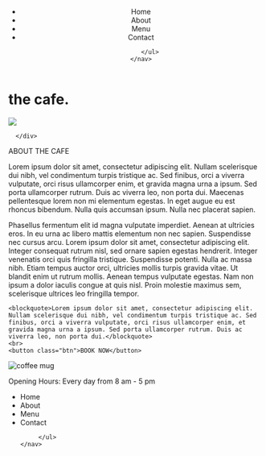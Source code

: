 
<html lang="en">

<head>
  <meta charset="UTF-8">
  <meta name="viewport" content="width=device-width, initial-scale=1.0">
  <meta http-equiv="X-UA-Compatible" content="ie=edge">
  <link rel="stylesheet" href="Homework2 stylesheet.css" type="text/css">
</head>

<header>
    <nav class="nav">
        <ul>
            <li class="list">Home</li>
            <li class="list">About</li>
            <li class="list">Menu</li>
            <li class="list">Contact</li>

         </ul>
    </nav>

</header>

<main>
    <div class="bannerContainer">
        <h1>the cafe.</h1>
        <img class="bannerImage" src="https://images.pexels.com/photos/4349918/pexels-photo-4349918.jpeg?auto=compress&cs=tinysrgb&dpr=2&h=750&w=1260">
      
      </div>
  
<div>
    <p class="aboutHeading">ABOUT THE CAFE</p>
</div>


<div class="paragraph">
    <p>Lorem ipsum dolor sit amet, consectetur adipiscing elit. Nullam scelerisque dui nibh, vel condimentum turpis tristique ac. Sed finibus, orci a viverra vulputate, orci risus ullamcorper enim, et gravida magna urna a ipsum. Sed porta ullamcorper rutrum. Duis ac viverra leo, non porta dui. Maecenas pellentesque lorem non mi elementum egestas. In eget augue eu est rhoncus bibendum. Nulla quis accumsan ipsum. Nulla nec placerat sapien.</p>
    <p>Phasellus fermentum elit id magna vulputate imperdiet. Aenean at ultricies eros. In eu urna ac libero mattis elementum non nec sapien. Suspendisse nec cursus arcu. Lorem ipsum dolor sit amet, consectetur adipiscing elit. Integer consequat rutrum nisl, sed ornare sapien egestas hendrerit. Integer venenatis orci quis fringilla tristique. Suspendisse potenti. Nulla ac massa nibh. Etiam tempus auctor orci, ultricies mollis turpis gravida vitae. Ut blandit enim ut rutrum mollis. Aenean tempus vulputate egestas. Nam non ipsum a dolor iaculis congue at quis nisl. Proin molestie maximus sem, scelerisque ultrices leo fringilla tempor.</p>

    <blockquote>Lorem ipsum dolor sit amet, consectetur adipiscing elit. Nullam scelerisque dui nibh, vel condimentum turpis tristique ac. Sed finibus, orci a viverra vulputate, orci risus ullamcorper enim, et gravida magna urna a ipsum. Sed porta ullamcorper rutrum. Duis ac viverra leo, non porta dui.</blockquote>
    <br>
    <button class="btn">BOOK NOW</button>


</div>
<img src="https://images.pexels.com/photos/1207918/pexels-photo-1207918.jpeg?auto=compress&cs=tinysrgb&dpr=2&h=650&w=940" class="image" alt="coffee mug">
</main>
<footer>
    <p>Opening Hours: Every day from 8 am - 5 pm</p>
    <nav class="nav">
        <ul>
            <li class="list">Home</li>
            <li class="list">About</li>
            <li class="list">Menu</li>
            <li class="list">Contact</li>

         </ul>
    </nav>
</footer>
